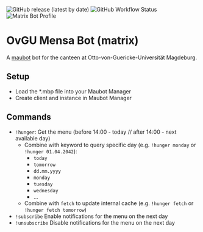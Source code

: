![GitHub release (latest by date)](https://img.shields.io/github/v/release/v411e/ovgumensabot)
![GitHub Workflow Status](https://img.shields.io/github/workflow/status/v411e/ovgumensabot/CI?label=maubot%20package%20build)
![Matrix Bot Profile](https://img.shields.io/badge/matrix-%40mensabot%3Akeks.club-blueviolet)
# OvGU Mensa Bot (matrix)
A [maubot](https://github.com/maubot) bot for the canteen at Otto-von-Guericke-Universität Magdeburg.

## Setup
- Load the *.mbp file into your Maubot Manager
- Create client and instance in Maubot Manager

## Commands
- `!hunger`: Get the menu (before 14:00 - today // after 14:00 - next available day)
  - Combine with keyword to query specific day (e.g. `!hunger monday` or `!hunger 01.04.2042`):
    - `today`
    - `tomorrow`
    - `dd.mm.yyyy`
    - `monday`
    - `tuesday`
    - `wednesday`
    - ...
  - Combine with `fetch` to update internal cache (e.g. `!hunger fetch` or `!hunger fetch tomorrow`)
- `!subscribe` Enable notifications for the menu on the next day
- `!unsubscribe` Disable notifications for the menu on the next day
